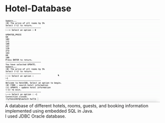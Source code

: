 # Hotel-Database
![](databasehw7.gif)
A database of different hotels, rooms, guests, and booking information implemented using embedded SQL in Java. \
I used JDBC Oracle database.
